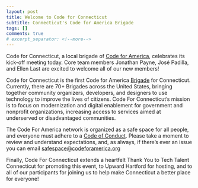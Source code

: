 ```yaml
---
layout: post
title: Welcome to Code for Connecticut
subtitle: Connecticut's Code for America Brigade
tags: []
comments: true
# excerpt_separator: <!--more-->
---
```

Code for Connecticut, a local brigade of [Code for America](https://www.codeforamerica.org), celebrates its kick-off meeting today. Core team members Jonathan Payne, José Padilla, and Ellen Last are excited to welcome all of our new members!

Code for Connecticut is the first Code for America [Brigade](https://brigade.codeforamerica.org) for Connecticut. Currently, there are 70+ Brigades across the United States, bringing together community organizers, developers, and designers to use technology to improve the lives of citizens. Code For Connecticut’s mission is to focus on modernization and digital enablement for government and nonprofit organizations, increasing access to services aimed at underserved or disadvantaged communities.

The Code For America network is organized as a safe space for all people, and everyone must adhere to a [Code of Conduct](https://github.com/codeforamerica/codeofconduct). Please take a moment to review and understand expectations, and, as always, if there’s ever an issue you can email [safespace@codeforamerica.org](mailto:safespace@codeforamerica.org)

Finally, Code For Connecticut extends a heartfelt Thank You to Tech Talent Connecticut for promoting this event, to Upward Hartford for hosting, and to all of our participants for joining us to help make Connecticut a better place for everyone!


